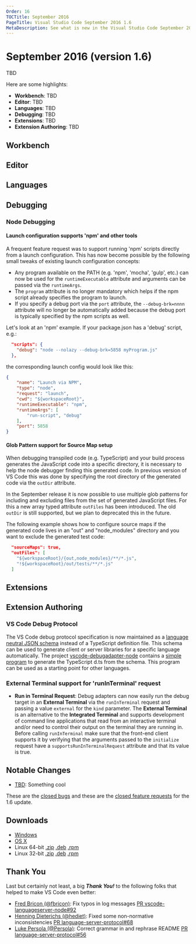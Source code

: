 ```yaml
---
Order: 16
TOCTitle: September 2016
PageTitle: Visual Studio Code September 2016 1.6
MetaDescription: See what is new in the Visual Studio Code September 2016 Release (1.6)
---
```


# September 2016 (version 1.6)

TBD

Here are some highlights:

* **Workbench**: TBD
* **Editor**: TBD
* **Languages**: TBD
* **Debugging**: TBD
* **Extensions**: TBD
* **Extension Authoring**: TBD

## Workbench

## Editor

## Languages

## Debugging

### Node Debugging

#### Launch configuration supports 'npm' and other tools

A frequent feature request was to support running 'npm' scripts directly from a launch configuration.
This has now become possible by the following small tweaks of existing launch configuration concepts:
- Any program available on the PATH (e.g. 'npm', 'mocha', 'gulp', etc.) can now be used for the `runtimeExecutable` attribute and arguments can be passed via the `runtimeArgs`.
- The `program` attribute is no longer mandatory which helps if the npm script already specifies the program to launch.
- If you specify a debug port via the `port` attribute, the `--debug-brk=nnnn` attribute will no longer be automatically added because the debug port is typically specified by the npm scripts as well.

Let's look at an 'npm' example.
If your package.json has a 'debug' script, e.g.:
```json
  "scripts": {
    "debug": "node --nolazy --debug-brk=5858 myProgram.js"
  },
```

the corresponding launch config would look like this:
```json
{
	"name": "Launch via NPM",
	"type": "node",
	"request": "launch",
	"cwd": "${workspaceRoot}",
	"runtimeExecutable": "npm",
	"runtimeArgs": [
		"run-script", "debug"
	],
	"port": 5858
}
```

#### Glob Pattern support for Source Map setup

When debugging transpiled code (e.g. TypeScript) and your build process generates the JavaScript code into a specific directory, it is necessary to help the node debugger finding this generated code. In previous version of VS Code this was done by specifying the root directory of the generated code via the `outDir` attribute.

In the September release it is now possible to use multiple glob patterns for including and excluding files from the set of generated JavaScript files. For this a new array typed attribute `outFiles` has been introduced. The old `outDir` is still supported, but we plan to deprecated this in the future.

The following example shows how to configure source maps if the generated code lives in an "out" and "node_modules" directory and you want to exclude the generated test code:
```json
  "sourceMaps": true,
  "outFiles": [
    "${workspaceRoot}/{out,node_modules}/**/*.js",
    "!${workspaceRoot}/out/tests/**/*.js"
  ]
```

## Extensions

## Extension Authoring

### VS Code Debug Protocol

The VS Code debug protocol specification is now maintained as a [language neutral JSON schema](https://github.com/Microsoft/vscode-debugadapter-node/blob/master/debugProtocol.json)
instead of a TypeScript definition file. This schema can be used to generate client or server libraries for a specific language automatically.
The project [vscode-debugadapter-node](https://github.com/Microsoft/vscode-debugadapter-node) contains a [simple program](https://github.com/Microsoft/vscode-debugadapter-node/blob/master/src/generator.ts)
to generate the TypeScript d.ts from the schema. This program can be used as a starting point for other languages.

### External Terminal support for 'runInTerminal' request

* **Run in Terminal Request**: Debug adapters can now easily run the debug target in an **External Terminal** via the `runInTerminal` request and passing a value `external` for the `kind` parameter. The **External Terminal** is an alternative to the **Integrated Terminal** and supports development of command line applications that read from an interactive terminal and/or need to control their output on the terminal they are running in. Before calling `runInTerminal` make sure that the front-end client supports it by verifying that the arguments passed to the `initialize` request have a `supportsRunInTerminalRequest` attribute and that its value is true.

## Notable Changes

* [TBD](https://github.com/Microsoft/vscode/issues/TBD): Something cool

These are the [closed bugs](https://github.com/Microsoft/vscode/issues?q=is%3Aissue+label%3Abug+milestone%3A%22September+2016%22+is%3Aclosed) and these are the [closed feature requests](https://github.com/Microsoft/vscode/issues?q=is%3Aissue+milestone%3A%22September+2016%22+is%3Aclosed+label%3Afeature-request) for the 1.6 update.

## Downloads

* [Windows](https://vscode-update.azurewebsites.net/1.6.0/win32/stable)
* [OS X](https://vscode-update.azurewebsites.net/1.6.0/darwin/stable)
* Linux 64-bit [.zip](https://vscode-update.azurewebsites.net/1.6.0/linux-x64/stable)
  [.deb](https://vscode-update.azurewebsites.net/1.6.0/linux-deb-x64/stable)
  [.rpm](https://vscode-update.azurewebsites.net/1.6.0/linux-rpm-x64/stable)
* Linux 32-bit [.zip](https://vscode-update.azurewebsites.net/1.6.0/linux-ia32/stable)
  [.deb](https://vscode-update.azurewebsites.net/1.6.0/linux-deb-ia32/stable)
  [.rpm](https://vscode-update.azurewebsites.net/1.6.0/linux-rpm-ia32/stable)

## Thank You

Last but certainly not least, a big *__Thank You!__* to the following folks that helped to make VS Code even better:

* [Fred Bricon (@fbricon)](https://github.com/fbricon): Fix typos in log messages [PR vscode-languageserver-node#92](https://github.com/Microsoft/vscode-languageserver-node/pull/92)
* [Henning Dieterichs (@hediet)](https://github.com/hediet): Fixed some non-normative inconsistencies [PR language-server-protocol#68](https://github.com/Microsoft/language-server-protocol/pull/68)
* [Luke Persola (@Persola)](https://github.com/Persola): Correct grammar in and rephrase README [PR language-server-protocol#56](https://github.com/Microsoft/language-server-protocol/pull/56)
